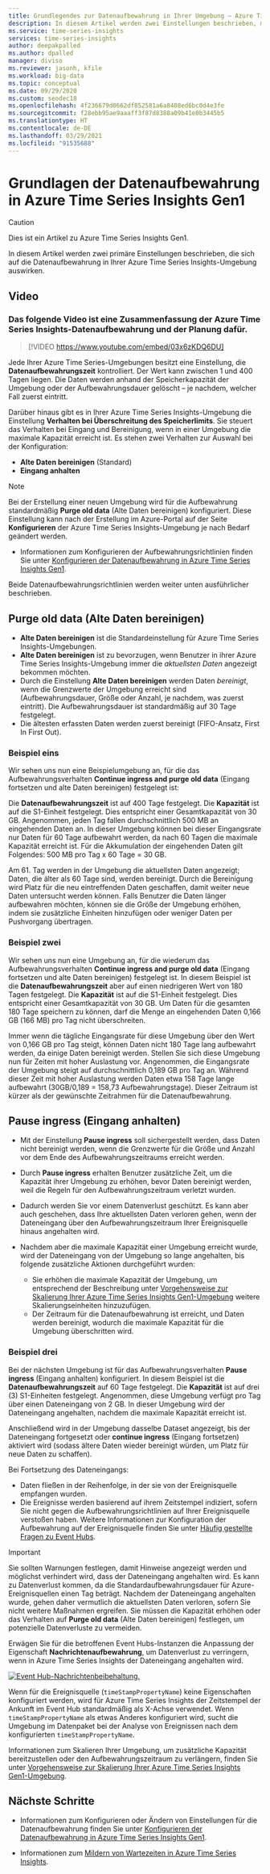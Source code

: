 ```yaml
---
title: Grundlegendes zur Datenaufbewahrung in Ihrer Umgebung – Azure Time Series Insight | Microsoft-Dokumentation
description: In diesem Artikel werden zwei Einstellungen beschrieben, mit denen die Datenaufbewahrung in Ihrer Azure Time Series Insights-Umgebung gesteuert wird.
ms.service: time-series-insights
services: time-series-insights
author: deepakpalled
ms.author: dpalled
manager: diviso
ms.reviewer: jasonh, kfile
ms.workload: big-data
ms.topic: conceptual
ms.date: 09/29/2020
ms.custom: seodec18
ms.openlocfilehash: 4f236679d0662df852581a6a8408ed6bc0d4e3fe
ms.sourcegitcommit: f28ebb95ae9aaaff3f87d8388a09b41e0b3445b5
ms.translationtype: HT
ms.contentlocale: de-DE
ms.lasthandoff: 03/29/2021
ms.locfileid: "91535688"
---
```

# <a name="understand-data-retention-in-azure-time-series-insights-gen1"></a>Grundlagen der Datenaufbewahrung in Azure Time Series Insights Gen1

> [!CAUTION]
> Dies ist ein Artikel zu Azure Time Series Insights Gen1.

In diesem Artikel werden zwei primäre Einstellungen beschrieben, die sich auf die Datenaufbewahrung in Ihrer Azure Time Series Insights-Umgebung auswirken.

## <a name="video"></a>Video

### <a name="the-following-video-summarizes-azure-time-series-insights-data-retention-and-how-to-plan-for-itbr"></a>Das folgende Video ist eine Zusammenfassung der Azure Time Series Insights-Datenaufbewahrung und der Planung dafür.</br>

> [!VIDEO https://www.youtube.com/embed/03x6zKDQ6DU]

Jede Ihrer Azure Time Series-Umgebungen besitzt eine Einstellung, die **Datenaufbewahrungszeit** kontrolliert. Der Wert kann zwischen 1 und 400 Tagen liegen. Die Daten werden anhand der Speicherkapazität der Umgebung oder der Aufbewahrungsdauer gelöscht – je nachdem, welcher Fall zuerst eintritt.

Darüber hinaus gibt es in Ihrer Azure Time Series Insights-Umgebung die Einstellung **Verhalten bei Überschreitung des Speicherlimits**. Sie steuert das Verhalten bei Eingang und Bereinigung, wenn in einer Umgebung die maximale Kapazität erreicht ist. Es stehen zwei Verhalten zur Auswahl bei der Konfiguration:

- **Alte Daten bereinigen** (Standard)  
- **Eingang anhalten**

> [!NOTE]
> Bei der Erstellung einer neuen Umgebung wird für die Aufbewahrung standardmäßig **Purge old data** (Alte Daten bereinigen) konfiguriert. Diese Einstellung kann nach der Erstellung im Azure-Portal auf der Seite **Konfigurieren** der Azure Time Series Insights-Umgebung je nach Bedarf geändert werden.
>
> - Informationen zum Konfigurieren der Aufbewahrungsrichtlinien finden Sie unter [Konfigurieren der Datenaufbewahrung in Azure Time Series Insights Gen1](time-series-insights-how-to-configure-retention.md).

Beide Datenaufbewahrungsrichtlinien werden weiter unten ausführlicher beschrieben.

## <a name="purge-old-data"></a>Purge old data (Alte Daten bereinigen)

- **Alte Daten bereinigen** ist die Standardeinstellung für Azure Time Series Insights-Umgebungen.  
- **Alte Daten bereinigen** ist zu bevorzugen, wenn Benutzer in ihrer Azure Time Series Insights-Umgebung immer die *aktuellsten Daten* angezeigt bekommen möchten.
- Durch die Einstellung **Alte Daten bereinigen** werden Daten *bereinigt*, wenn die Grenzwerte der Umgebung erreicht sind (Aufbewahrungsdauer, Größe oder Anzahl, je nachdem, was zuerst eintritt). Die Aufbewahrungsdauer ist standardmäßig auf 30 Tage festgelegt.
- Die ältesten erfassten Daten werden zuerst bereinigt (FIFO-Ansatz, First In First Out).

### <a name="example-one"></a>Beispiel eins

Wir sehen uns nun eine Beispielumgebung an, für die das Aufbewahrungsverhalten **Continue ingress and purge old data** (Eingang fortsetzen und alte Daten bereinigen) festgelegt ist:

Die **Datenaufbewahrungszeit** ist auf 400 Tage festgelegt. Die **Kapazität** ist auf die S1-Einheit festgelegt. Dies entspricht einer Gesamtkapazität von 30 GB. Angenommen, jeden Tag fallen durchschnittlich 500 MB an eingehenden Daten an. In dieser Umgebung können bei dieser Eingangsrate nur Daten für 60 Tage aufbewahrt werden, da nach 60 Tagen die maximale Kapazität erreicht ist. Für die Akkumulation der eingehenden Daten gilt Folgendes: 500 MB pro Tag x 60 Tage = 30 GB.

Am 61. Tag werden in der Umgebung die aktuellsten Daten angezeigt; Daten, die älter als 60 Tage sind, werden bereinigt. Durch die Bereinigung wird Platz für die neu eintreffenden Daten geschaffen, damit weiter neue Daten untersucht werden können. Falls Benutzer die Daten länger aufbewahren möchten, können sie die Größe der Umgebung erhöhen, indem sie zusätzliche Einheiten hinzufügen oder weniger Daten per Pushvorgang übertragen.  

### <a name="example-two"></a>Beispiel zwei

Wir sehen uns nun eine Umgebung an, für die wiederum das Aufbewahrungsverhalten **Continue ingress and purge old data** (Eingang fortsetzen und alte Daten bereinigen) festgelegt ist. In diesem Beispiel ist die **Datenaufbewahrungszeit** aber auf einen niedrigeren Wert von 180 Tagen festgelegt. Die **Kapazität** ist auf die S1-Einheit festgelegt. Dies entspricht einer Gesamtkapazität von 30 GB. Um Daten für die gesamten 180 Tage speichern zu können, darf die Menge an eingehenden Daten 0,166 GB (166 MB) pro Tag nicht überschreiten.  

Immer wenn die tägliche Eingangsrate für diese Umgebung über den Wert von 0,166 GB pro Tag steigt, können Daten nicht 180 Tage lang aufbewahrt werden, da einige Daten bereinigt werden. Stellen Sie sich diese Umgebung nun für Zeiten mit hoher Auslastung vor. Angenommen, die Eingangsrate der Umgebung steigt auf durchschnittlich 0,189 GB pro Tag an. Während dieser Zeit mit hoher Auslastung werden Daten etwa 158 Tage lange aufbewahrt (30GB/0,189 = 158,73 Aufbewahrungstage). Dieser Zeitraum ist kürzer als der gewünschte Zeitrahmen für die Datenaufbewahrung.

## <a name="pause-ingress"></a>Pause ingress (Eingang anhalten)

- Mit der Einstellung **Pause ingress** soll sichergestellt werden, dass Daten nicht bereinigt werden, wenn die Grenzwerte für die Größe und Anzahl vor dem Ende des Aufbewahrungszeitraums erreicht werden.  
- Durch **Pause ingress** erhalten Benutzer zusätzliche Zeit, um die Kapazität ihrer Umgebung zu erhöhen, bevor Daten bereinigt werden, weil die Regeln für den Aufbewahrungszeitraum verletzt wurden.
- Dadurch werden Sie vor einem Datenverlust geschützt. Es kann aber auch geschehen, dass Ihre aktuellsten Daten verloren gehen, wenn der Dateneingang über den Aufbewahrungszeitraum Ihrer Ereignisquelle hinaus angehalten wird.
- Nachdem aber die maximale Kapazität einer Umgebung erreicht wurde, wird der Dateneingang von der Umgebung so lange angehalten, bis folgende zusätzliche Aktionen durchgeführt wurden:

  - Sie erhöhen die maximale Kapazität der Umgebung, um entsprechend der Beschreibung unter [Vorgehensweise zur Skalierung Ihrer Azure Time Series Insights Gen1-Umgebung](time-series-insights-how-to-scale-your-environment.md) weitere Skalierungseinheiten hinzuzufügen.
  - Der Zeitraum für die Datenaufbewahrung ist erreicht, und Daten werden bereinigt, wodurch die maximale Kapazität für die Umgebung überschritten wird.

### <a name="example-three"></a>Beispiel drei

Bei der nächsten Umgebung ist für das Aufbewahrungsverhalten **Pause ingress** (Eingang anhalten) konfiguriert. In diesem Beispiel ist die **Datenaufbewahrungszeit** auf 60 Tage festgelegt. Die **Kapazität** ist auf drei (3) S1-Einheiten festgelegt. Angenommen, diese Umgebung verfügt pro Tag über einen Dateneingang von 2 GB. In dieser Umgebung wird der Dateneingang angehalten, nachdem die maximale Kapazität erreicht ist.

Anschließend wird in der Umgebung dasselbe Dataset angezeigt, bis der Dateneingang fortgesetzt oder **continue ingress** (Eingang fortsetzen) aktiviert wird (sodass ältere Daten wieder bereinigt würden, um Platz für neue Daten zu schaffen).

Bei Fortsetzung des Dateneingangs:

- Daten fließen in der Reihenfolge, in der sie von der Ereignisquelle empfangen wurden.
- Die Ereignisse werden basierend auf ihrem Zeitstempel indiziert, sofern Sie nicht gegen die Aufbewahrungsrichtlinien auf Ihrer Ereignisquelle verstoßen haben. Weitere Informationen zur Konfiguration der Aufbewahrung auf der Ereignisquelle finden Sie unter [Häufig gestellte Fragen zu Event Hubs](../event-hubs/event-hubs-faq.md).

> [!IMPORTANT]
> Sie sollten Warnungen festlegen, damit Hinweise angezeigt werden und möglichst verhindert wird, dass der Dateneingang angehalten wird. Es kann zu Datenverlust kommen, da die Standardaufbewahrungsdauer für Azure-Ereignisquellen einen Tag beträgt. Nachdem der Dateneingang angehalten wurde, gehen daher vermutlich die aktuellsten Daten verloren, sofern Sie nicht weitere Maßnahmen ergreifen. Sie müssen die Kapazität erhöhen oder das Verhalten auf **Purge old data** (Alte Daten bereinigen) festlegen, um potenzielle Datenverluste zu vermeiden.

Erwägen Sie für die betroffenen Event Hubs-Instanzen die Anpassung der Eigenschaft **Nachrichtenaufbewahrung**, um Datenverlust zu verringern, wenn in Azure Time Series Insights der Dateneingang angehalten wird.

[![Event Hub-Nachrichtenbeibehaltung.](media/time-series-insights-concepts-retention/event-hub-retention.png)](media/time-series-insights-concepts-retention/event-hub-retention.png#lightbox)

Wenn für die Ereignisquelle (`timeStampPropertyName`) keine Eigenschaften konfiguriert werden, wird für Azure Time Series Insights der Zeitstempel der Ankunft im Event Hub standardmäßig als X-Achse verwendet. Wenn `timeStampPropertyName` als etwas Anderes konfiguriert wird, sucht die Umgebung im Datenpaket bei der Analyse von Ereignissen nach dem konfigurierten `timeStampPropertyName`.

Informationen zum Skalieren Ihrer Umgebung, um zusätzliche Kapazität bereitzustellen oder den Aufbewahrungszeitraum zu verlängern, finden Sie unter [Vorgehensweise zur Skalierung Ihrer Azure Time Series Insights Gen1-Umgebung](time-series-insights-how-to-scale-your-environment.md).

## <a name="next-steps"></a>Nächste Schritte

- Informationen zum Konfigurieren oder Ändern von Einstellungen für die Datenaufbewahrung finden Sie unter [Konfigurieren der Datenaufbewahrung in Azure Time Series Insights Gen1](time-series-insights-how-to-configure-retention.md).

- Informationen zum [Mildern von Wartezeiten in Azure Time Series Insights](time-series-insights-environment-mitigate-latency.md).
